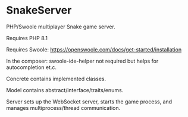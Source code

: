 # SnakeServer
PHP/Swoole multiplayer Snake game server.

Requires PHP 8.1

Requires Swoole: https://openswoole.com/docs/get-started/installation

In the composer: swoole-ide-helper not required but helps for autocompletion et.c.


Concrete contains implemented classes.

Model contains abstract/interface/traits/enums.

Server sets up the WebSocket server, starts the game process, and manages multiprocess/thread communication.
